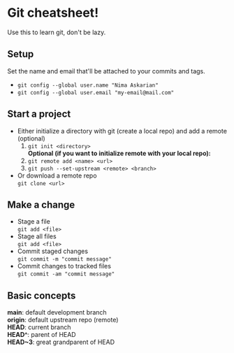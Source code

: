 # Git cheatsheet!
Use this to learn git, don't be lazy.
## Setup
Set the name and email that'll be attached to your commits and tags.
- `git config --global user.name "Nima Askarian"`
- `git config --global user.email "my-email@mail.com"`
## Start a project

- Either initialize a directory with git (create a local repo) and add a remote (optional)
  1. `git init <directory>`  
  **Optional (if you want to initialize remote with your local repo):**
  2. `git remote add <name> <url>`
  3. `git push --set-upstream <remote> <branch>`
- Or download a remote repo  
  `git clone <url>`

## Make a change
- Stage a file  
`git add <file>`
- Stage all files  
`git add <file>`
- Commit staged changes  
`git commit -m "commit message"`
- Commit changes to tracked files  
`git commit -am "commit message"`

## Basic concepts
**main**: default development branch  
**origin**: default upstream repo (remote)  
**HEAD**: current branch  
**HEAD^**: parent of HEAD  
**HEAD~3**: great grandparent of HEAD  
